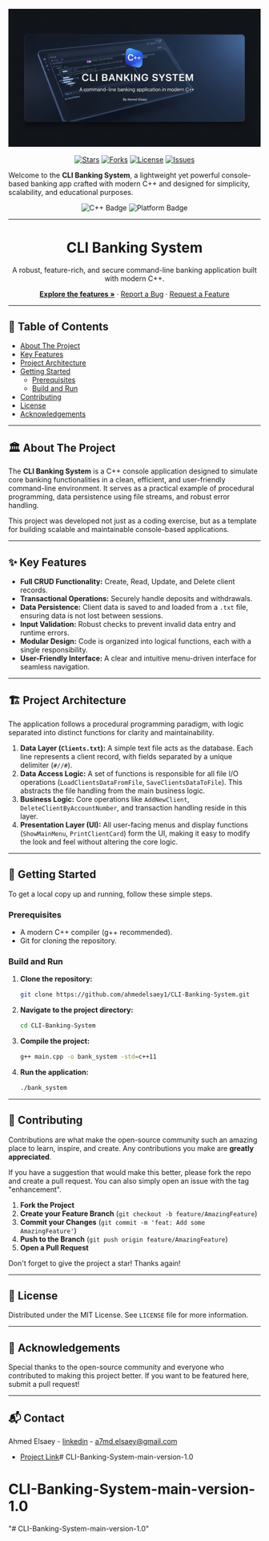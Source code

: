 
<!-- Banner -->
<p align="center">
  <a href="https://github.com/ahmedelsaey1/CLI-Banking-System">
    <img src="assets/banner.png" alt="CLI Banking System Banner" width="800">
  </a>
</p>

<!-- Badges -->
<p align="center">
  <a href="https://github.com/ahmedelsaey1/CLI-Banking-System/stargazers"><img src="https://img.shields.io/github/stars/ahmedelsaey1/CLI-Banking-System?style=for-the-badge&logo=github&color=fec144" alt="Stars"></a>
  <a href="https://github.com/ahmedelsaey1/CLI-Banking-System/network/members"><img src="https://img.shields.io/github/forks/ahmedelsaey1/CLI-Banking-System?style=for-the-badge&logo=github&color=81b29a" alt="Forks"></a>
  <a href="https://github.com/ahmedelsaey1/CLI-Banking-System/blob/main/LICENSE"><img src="https://img.shields.io/github/license/ahmedelsaey1/CLI-Banking-System?style=for-the-badge&color=6a994e" alt="License"></a>
  <a href="https://github.com/ahmedelsaey1/CLI-Banking-System/issues"><img src="https://img.shields.io/github/issues/ahmedelsaey1/CLI-Banking-System?style=for-the-badge&logo=github&color=f28482" alt="Issues"></a>
</p>

Welcome to the **CLI Banking System**, a lightweight yet powerful console-based banking app crafted with modern C++ and designed for simplicity, scalability, and educational purposes.

<p align="center">
  <img src="https://img.shields.io/badge/C%2B%2B-00599C?style=for-the-badge&logo=c%2B%2B&logoColor=white" alt="C++ Badge" />
  <img src="https://img.shields.io/badge/Platform-Windows%2FLinux%2FmacOS-blue?style=for-the-badge" alt="Platform Badge" />
</p>

---

<h1 align="center">CLI Banking System</h1>

<p align="center">
  A robust, feature-rich, and secure command-line banking application built with modern C++.
  </p>
  <p align="center">
  <a href="#-key-features"><strong>Explore the features »</strong></a>
  ·
  <a href="https://github.com/ahmedelsaey1/CLI-Banking-System/issues/new/choose">Report a Bug</a>
  ·
  <a href="https://github.com/ahmedelsaey1/CLI-Banking-System/issues/new/choose">Request a Feature</a>
</p>

---

## 📖 Table of Contents

- [About The Project](#-about-the-project )
- [Key Features](#-key-features)
- [Project Architecture](#-project-architecture)
- [Getting Started](#-getting-started)
  - [Prerequisites](#prerequisites)
  - [Build and Run](#build-and-run)
- [Contributing](#-contributing)
- [License](#-license)
- [Acknowledgements](#-acknowledgements)

---

## 🏛️ About The Project

The **CLI Banking System** is a C++ console application designed to simulate core banking functionalities in a clean, efficient, and user-friendly command-line environment. It serves as a practical example of procedural programming, data persistence using file streams, and robust error handling.

This project was developed not just as a coding exercise, but as a template for building scalable and maintainable console-based applications.

---

## ✨ Key Features

- **Full CRUD Functionality:** Create, Read, Update, and Delete client records.
- **Transactional Operations:** Securely handle deposits and withdrawals.
- **Data Persistence:** Client data is saved to and loaded from a `.txt` file, ensuring data is not lost between sessions.
- **Input Validation:** Robust checks to prevent invalid data entry and runtime errors.
- **Modular Design:** Code is organized into logical functions, each with a single responsibility.
- **User-Friendly Interface:** A clear and intuitive menu-driven interface for seamless navigation.

---

## 🏗️ Project Architecture

The application follows a procedural programming paradigm, with logic separated into distinct functions for clarity and maintainability.

1.  **Data Layer (`Clients.txt`):** A simple text file acts as the database. Each line represents a client record, with fields separated by a unique delimiter (`#//#`).
2.  **Data Access Logic:** A set of functions is responsible for all file I/O operations (`LoadClientsDataFromFile`, `SaveClientsDataToFile`). This abstracts the file handling from the main business logic.
3.  **Business Logic:** Core operations like `AddNewClient`, `DeleteClientByAccountNumber`, and transaction handling reside in this layer.
4.  **Presentation Layer (UI):** All user-facing menus and display functions (`ShowMainMenu`, `PrintClientCard`) form the UI, making it easy to modify the look and feel without altering the core logic.

---

## 🚀 Getting Started

To get a local copy up and running, follow these simple steps.

### Prerequisites

- A modern C++ compiler (g++ recommended).
- Git for cloning the repository.

### Build and Run

1.  **Clone the repository:**
    ```sh
    git clone https://github.com/ahmedelsaey1/CLI-Banking-System.git
    ```

2.  **Navigate to the project directory:**
    ```sh
    cd CLI-Banking-System
    ```

3.  **Compile the project:**
    ```sh
    g++ main.cpp -o bank_system -std=c++11
    ```

4.  **Run the application:**
    ```sh
    ./bank_system
    ```

---

## 🤝 Contributing

Contributions are what make the open-source community such an amazing place to learn, inspire, and create. Any contributions you make are **greatly appreciated**.

If you have a suggestion that would make this better, please fork the repo and create a pull request. You can also simply open an issue with the tag "enhancement".

1.  **Fork the Project**
2.  **Create your Feature Branch** (`git checkout -b feature/AmazingFeature`)
3.  **Commit your Changes** (`git commit -m 'feat: Add some AmazingFeature'`)
4.  **Push to the Branch** (`git push origin feature/AmazingFeature`)
5.  **Open a Pull Request**

Don't forget to give the project a star! Thanks again!

---

## 📜 License

Distributed under the MIT License. See `LICENSE` file for more information.

---

## 🙏 Acknowledgements

Special thanks to the open-source community and everyone who contributed to making this project better. If you want to be featured here, submit a pull request!

---

## 📬 Contact

Ahmed Elsaey - [linkedin](https://www.linkedin.com/in/ahmed-elsaey1) - a7md.elsaey@gmail.com

- [Project Link](https://github.com/ahmedelsaey1/CLI-Banking-System )# CLI-Banking-System-main-version-1.0
# CLI-Banking-System-main-version-1.0
"# CLI-Banking-System-main-version-1.0" 
